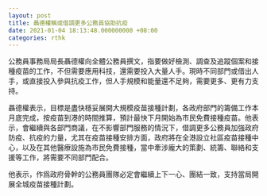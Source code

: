 ```yaml
---
layout: post
title: 聶德權稱或借調更多公務員協助抗疫
date: 2021-01-04 18:13:48.000000000 +08:00
categories: rthk
---
```


公務員事務局局長聶德權向全體公務員撰文，指要做好檢測、調查及追蹤個案和接種疫苗的工作，不但需要應用科技，還需要投入大量人手。現時不同部門或借出人手，或直接投入參與抗疫工作，但人手規模和能量還不足夠，需要更多、更有力支持。

聶德權表示，目標是盡快穩妥展開大規模疫苗接種計劃，各政府部門的籌備工作本月底完成，按疫苗到港的時間推算，預計最快下月開始為市民免費接種疫苗。他表示，會繼續與各部門商議，在不影響部門服務的情況下，借調更多公務員加強政府防疫、抗疫的力量，尤其在疫苗接種安排方面，政府將在全港設立社區疫苗接種中心，以及在其他醫療設施為市民免費接種，當中牽涉龐大的策劃、統籌、聯絡和支援等工作，將需要不同部門配合。

他表示，作爲政府骨幹的公務員團隊必定會繼續上下一心、團結一致，支持當局開展全城疫苗接種計劃。

